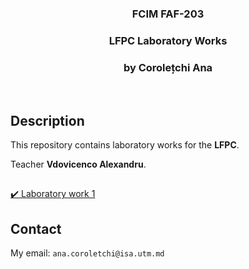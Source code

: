 <h3 align="center">FCIM FAF-203</h3>
  <div align="center">
    <h3>LFPC Laboratory Works</h3>
    <h3>by Corolețchi Ana</h3>
  <br/>
  </div>

 
## Description

This repository contains laboratory works for the **LFPC**.

Teacher **Vdovicenco Alexandru**.

##
[:heavy_check_mark: Laboratory work 1](https://github.com/Gumball007/LFPC-labs/tree/main/lab1)

## Contact

My email: `ana.coroletchi@isa.utm.md`
